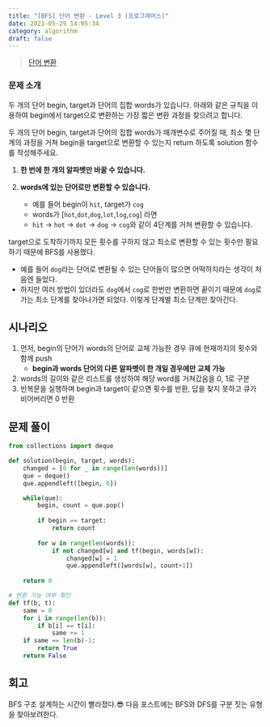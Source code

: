 ```yaml
---
title: "[BFS] 단어 변환 - Level 3 (프로그래머스)"
date: 2021-05-29 14:05:34
category: algorithm
draft: false
---
```

>[단어 변환](https://programmers.co.kr/learn/courses/30/lessons/43163)

### 문제 소개
두 개의 단어 begin, target과 단어의 집합 words가 있습니다. 아래와 같은 규칙을 이용하여 begin에서 target으로 변환하는 가장 짧은 변환 과정을 찾으려고 합니다.

두 개의 단어 begin, target과 단어의 집합 words가 매개변수로 주어질 때, 최소 몇 단계의 과정을 거쳐 begin을 target으로 변환할 수 있는지 return 하도록 solution 함수를 작성해주세요.

1. **한 번에 한 개의 알파벳만 바꿀 수 있습니다.**
2. **words에 있는 단어로만 변환할 수 있습니다.**

    - 예를 들어 begin이 `hit`, target가 `cog`
    - words가 [`hot`,`dot`,`dog`,`lot`,`log`,`cog`] 라면 
    - `hit` -> `hot` -> `dot` -> `dog` -> `cog`와 같이 4단계를 거쳐 변환할 수 있습니다.



target으로 도착하기까지 모든 횟수를 구하지 않고 최소로 변환할 수 있는 횟수만 필요하기 때문에 BFS를 사용했다.
    
- 예를 들어 `dog`라는 단어로 변환될 수 있는 단어들이 많으면 어떡하지라는 생각이 처음엔 들었다.
- 하지만 여러 방법이 있더라도 `dog`에서 `cog`로 한번만 변환하면 끝이기 때문에 `dog`로 가는 최소 단계를 찾아나가면 되었다. 이렇게 단계별 최소 단계만 찾아간다.   

## 시나리오

1. 먼저, begin의 단어가 words의 단어로 교체 가능한 경우 큐에 현재까지의 횟수와 함께 push
    - **begin과 words 단어의 다른 알파벳이 한 개일 경우에만 교체 가능**
2. words의 길이와 같은 리스트를 생성하여 해당 word를 거쳐갔음을 0, 1로 구분
3. 반복문을 실행하며 begin과 target이 같으면 횟수를 반환, 답을 찾지 못하고 큐가 비어버리면 0 반환

## 문제 풀이
```python
from collections import deque

def solution(begin, target, words):
    changed = [0 for _ in range(len(words))]
    que = deque()
    que.appendleft([begin, 0])

    while(que):
        begin, count = que.pop()
        
        if begin == target: 
            return count
        
        for w in range(len(words)):
            if not changed[w] and tf(begin, words[w]):
                changed[w] = 1
                que.appendleft([words[w], count+1])
                
    return 0

# 변환 가능 여부 확인
def tf(b, t):
    same = 0
    for i in range(len(b)):
        if b[i] == t[i]:
            same += 1
    if same == len(b)-1:
        return True
    return False
```

## 회고
BFS 구조 설계하는 시간이 빨라졌다.😎 다음 포스트에는 BFS와 DFS를 구분 짓는 유형을 찾아보려한다.  